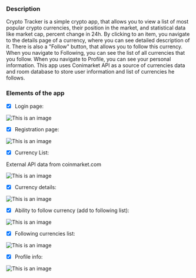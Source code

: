 ### Description
Crypto Tracker is a simple crypto app, that allows you to view a list of most popular crypto currencies, their position in the market, and statistical data like market cap, percent change in 24h.
By clicking to an item, you navigate to the details page of a currency, where you can see detailed description of it. 
There is also a "Follow" button, that allows you to follow this currency.
When you navigate to Following, you can see the list of all currencies that you follow. 
When you navigate to Profile, you can see your personal information. 
This app uses Conimarket API as a source of currencies data and room database to store user information and list of currencies he follows.

### Elements of the app

- [x] Login page:

![This is an image](https://github.com/AsselyaRaim/AndroidDev/blob/main/Screenshots/1.png)

- [x] Registration page:

![This is an image](https://github.com/AsselyaRaim/AndroidDev/blob/main/Screenshots/2.png)

- [x] Currency List:

External API data from coinmarket.com

![This is an image](https://github.com/AsselyaRaim/AndroidDev/blob/main/Screenshots/3.png)

- [x] Currency details: 

![This is an image](https://github.com/AsselyaRaim/AndroidDev/blob/main/Screenshots/4.png)

- [x] Ability to follow currency (add to following list): 

![This is an image](https://github.com/AsselyaRaim/AndroidDev/blob/main/Screenshots/5.png)

- [x] Following currencies list: 

![This is an image](https://github.com/AsselyaRaim/AndroidDev/blob/main/Screenshots/6.png)

- [x] Profile info: 

![This is an image](https://github.com/AsselyaRaim/AndroidDev/blob/main/Screenshots/7.png)
